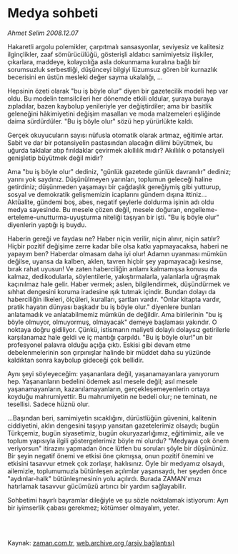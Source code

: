 # Medya sohbeti

*Ahmet Selim 2008.12.07*

<td class="columnist-detail">
<p>Hakaretli argolu polemikler, çarpıtmalı sansasyonlar, seviyesiz ve kalitesiz ilginçlikler, zaaf sömürücülüğü, gösterişli aldatıcı samimiyetsiz ilişkiler, çıkarlara, maddeye, kolaycılığa asla dokunmama kuralına bağlı bir sorumsuzluk serbestliği, düşünceyi bilgiyi lüzumsuz gören bir kurnazlık becerisini en üstün mesleki değer sayma ukalalığı, ...</p>
<p>
<div id="haberMetinDiv">
<p> Hepsinin özeti olarak "bu iş böyle olur" diyen bir gazetecilik modeli hep var oldu. Bu modelin temsilcileri her dönemde etkili oldular, şuraya buraya zıpladılar, bazen kaybolup yenileriyle yer değiştirdiler; ama bir basitlik geleneğini hâkimiyetini değişim masalları ve moda malzemeleri eşliğinde daima sürdürdüler. "Bu iş böyle olur" sözü hep yürürlükte kaldı. 
<p> Gerçek okuyucuların sayısı nüfusla otomatik olarak artmaz, eğitimle artar. Sabit ve dar bir potansiyelin pastasından alacağın dilimi büyütmek, bu uğurda taklalar atıp fırıldaklar çevirmek akıllılık mıdır? Akıllılık o potansiyeli genişletip büyütmek değil midir?
<p>Ama "bu iş böyle olur" dediniz, "günlük gazetede günlük davranılır" dediniz; yarını yok saydınız. Düşünülmeyen yarınları, toplumun geleceği haline getirdiniz; düşünmeden yaşamayı bir çağdaşlık gereğiymiş gibi yutturup, sosyal ve demokratik gelişmemizin icaplarını gündem dışına ittiniz... Aktüalite, gündemi boş, abes, negatif şeylerle doldurma işinin adı oldu medya sayesinde. Bu mesele çözen değil, mesele doğuran, engelleme-erteleme-unutturma-uyuşturma niteliği taşıyan bir işti. "Bu iş böyle olur" diyenlerin yaptığı iş buydu.
<p> Haberin gereği ve faydası ne? Haber niçin verilir, niçin alınır, niçin satılır? Hiçbir pozitif değişime zerre kadar bile olsa katkı yapmayacaksa, haberi ne yapayım ben? Haberdar olmasam daha iyi olur! Adamın uyanması mümkün değilse, uyansa da kalben, aklen, tavren hiçbir şey yapmayacağı kesinse, bırak rahat uyusun! Ve zaten haberciliğin anlamı kalmamışsa konusu da kalmaz, dedikodularla, söylentilerle, yakıştırmalarla, yalanlarla uğraşmak kaçınılmaz hale gelir. Haber vermek; aslen, bilgilendirmek, düşündürmek ve sıhhat dengesini koruma iradesine ışık tutmak içindir. Bundan dolayı da haberciliğin ilkeleri, ölçüleri, kuralları, şartları vardır. "Onlar kitapta vardır, pratik hayatın dünyası başkadır bu iş böyle olur." diyenlere bunları anlatamadık ve anlatabilmemiz mümkün de değildir. Ama birilerinin "bu iş böyle olmuyor, olmuyormuş, olmayacak" demeye başlaması yakındır. O noktaya doğru gidiliyor. Çünkü, istismarın maliyeti dolaylı dolaysız getirilerle karşılanamaz hale geldi ve iç mantığı çarpıldı. "Bu iş böyle olur!"un bir profesyonel palavra olduğu açığa çıktı. Eskisi gibi devam etme debelenmelerinin son çırpınışlar halinde bir müddet daha su yüzünde kaldıktan sonra kaybolup gideceği çok bellidir.
<p> Aynı şeyi söyleyeceğim: yaşananlara değil, yaşanamayanlara yanıyorum hep. Yaşananların bedelini ödemek asıl mesele değil; asıl mesele yaşanamayanların, kazanılamayanların, gerçekleşemeyenlerin ortaya koyduğu mahrumiyettir. Bu mahrumiyetin ne bedeli olur; ne teminatı, ne tesellisi. Sadece hüznü olur.
<p> ...Başından beri, samimiyetin sıcaklığını, dürüstlüğün güvenini, kalitenin ciddiyetini, aklın dengesini taşıyıp yansıtan gazetelerimiz olsaydı; bugün Türkçemiz, bugün siyasetimiz, bugün okuryazarlığımız, eğitimimiz, aile ve toplum yapısıyla ilgili göstergelerimiz böyle mi olurdu? "Medyaya çok önem veriyorsun" itirazını yapmadan önce lütfen bu soruları şöyle bir düşününüz. Bir şeyin negatif önemi ve etkisi öne çıkmışsa, onun pozitif önemini ve etkisini tasavvur etmek çok zorlaşır, haklısınız. Öyle bir medyamız olsaydı, ailemizle, toplumumuzla bütünleşen açılımlar yaşansaydı, her şeyden önce "aydınlar-halk" bütünleşmesinin yolu açılırdı. Burada ZAMAN'ımızı hatırlamak tasavvur gücümüzü artırıcı bir yardım sağlayabilir.
<p> Sohbetimi hayırlı bayramlar dileğiyle ve şu sözle noktalamak istiyorum: Ayrı bir iyimserlik çabası gerekmez; kötümser olmayalım, yeter.</p></p></p></p></p></p></p></div>
</p>


<p><br>
		 </br></p></td>

Kaynak: [zaman.com.tr](http://zaman.com.tr/yazar.do?yazino=768036), [web.archive.org (arşiv bağlantısı)](http://web.archive.org/web/20120331040500/http://www.zaman.com.tr:80/yazar.do?yazino=768036)

